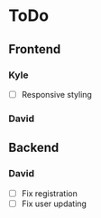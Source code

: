 # ToDo

## Frontend

### Kyle
-   [ ] Responsive styling


### David

## Backend

### David
-   [ ] Fix registration
-   [ ] Fix user updating